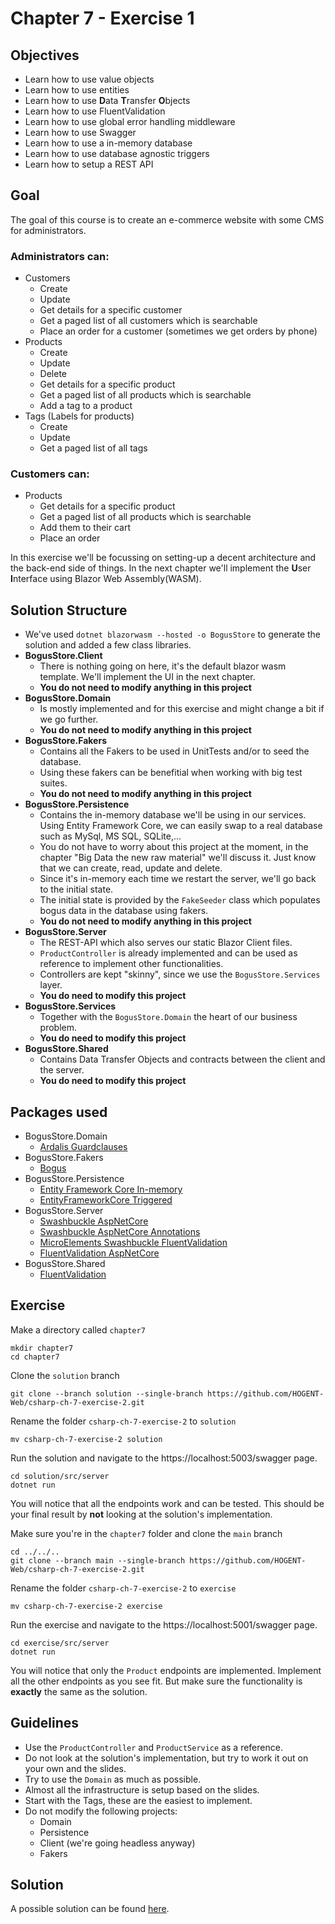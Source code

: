 ﻿# Chapter 7 - Exercise 1
##  Objectives
- Learn how to use value objects
- Learn how to use entities
- Learn how to use **D**ata **T**ransfer **O**bjects
- Learn how to use FluentValidation
- Learn how to use global error handling middleware
- Learn how to use Swagger
- Learn how to use a in-memory database
- Learn how to use database agnostic triggers
- Learn how to setup a REST API

## Goal
The goal of this course is to create an e-commerce website with some CMS for administrators.
### Administrators can:
- Customers
    - Create 
    - Update
    - Get details for a specific customer
    - Get a paged list of all customers which is searchable
    - Place an order for a customer (sometimes we get orders by phone)
- Products
    - Create 
    - Update
    - Delete
    - Get details for a specific product
    - Get a paged list of all products which is searchable
    - Add a tag to a product
- Tags (Labels for products)
    - Create 
    - Update
    - Get a paged list of all tags

### Customers can:
- Products
    - Get details for a specific product
    - Get a paged list of all products which is searchable
    - Add them to their cart
    - Place an order

In this exercise we'll be focussing on setting-up a decent architecture and the back-end side of things. In the next chapter we'll implement the **U**ser **I**nterface using Blazor Web Assembly(WASM).

## Solution Structure
- We've used `dotnet blazorwasm --hosted -o BogusStore` to generate the solution and added a few class libraries.
- **BogusStore.Client**
    - There is nothing going on here, it's the default blazor wasm template. We'll implement the UI in the next chapter.
    - **You do not need to modify anything in this project**
- **BogusStore.Domain**
    - Is mostly implemented and for this exercise and might change a bit if we go further.
    - **You do not need to modify anything in this project**
- **BogusStore.Fakers**
    - Contains all the Fakers to be used in UnitTests and/or to seed the database.
    - Using these fakers can be benefitial when working with big test suites.
    - **You do not need to modify anything in this project**
- **BogusStore.Persistence**
    - Contains the in-memory database we'll be using in our services. Using Entity Framework Core, we can easily swap to a real database such as MySql, MS SQL, SQLite,...
    - You do not have to worry about this project at the moment, in the chapter "Big Data the new raw material" we'll discuss it. Just know that we can create, read, update and delete.
    - Since it's in-memory each time we restart the server, we'll go back to the initial state.
    - The initial state is provided by the `FakeSeeder` class which populates bogus data in the database using fakers.
    - **You do not need to modify anything in this project**
- **BogusStore.Server**
    - The REST-API which also serves our static Blazor Client files.
    - `ProductController` is already implemented and can be used as reference to implement other functionalities.
    - Controllers are kept "skinny", since we use the `BogusStore.Services` layer.
    - **You do need to modify this project**
- **BogusStore.Services**
    - Together with the `BogusStore.Domain` the heart of our business problem.
    - **You do need to modify this project**
- **BogusStore.Shared**
    - Contains Data Transfer Objects and contracts between the client and the server.
    - **You do need to modify this project**

## Packages used
- BogusStore.Domain
    - [Ardalis Guardclauses](https://github.com/ardalis/GuardClauses)
- BogusStore.Fakers
    - [Bogus](https://github.com/bchavez/Bogus)
- BogusStore.Persistence
    - [Entity Framework Core In-memory](https://learn.microsoft.com/en-us/ef/core/providers/in-memory/?tabs=dotnet-core-cli)
    - [EntityFrameworkCore Triggered](https://github.com/koenbeuk/EntityFrameworkCore.Triggered)
- BogusStore.Server
    - [Swashbuckle AspNetCore](https://github.com/domaindrivendev/Swashbuckle.AspNetCore)
    - [Swashbuckle AspNetCore Annotations](https://github.com/domaindrivendev/Swashbuckle.AspNetCore)
    - [MicroElements Swashbuckle FluentValidation](https://github.com/micro-elements/MicroElements.Swashbuckle.FluentValidation)
    - [FluentValidation AspNetCore](https://github.com/FluentValidation/FluentValidation.AspNetCore)
- BogusStore.Shared
    - [FluentValidation](https://github.com/FluentValidation/FluentValidation)

## Exercise
Make a directory called `chapter7`
```
mkdir chapter7
cd chapter7
```
Clone the `solution` branch
```
git clone --branch solution --single-branch https://github.com/HOGENT-Web/csharp-ch-7-exercise-2.git
```
Rename the folder `csharp-ch-7-exercise-2` to `solution`
```
mv csharp-ch-7-exercise-2 solution
```
Run the solution and navigate to the https://localhost:5003/swagger page.
```
cd solution/src/server
dotnet run
```

You will notice that all the endpoints work and can be tested. This should be your final result by **not** looking at the solution's implementation.

Make sure you're in the `chapter7` folder and clone the `main` branch
```
cd ../../..
git clone --branch main --single-branch https://github.com/HOGENT-Web/csharp-ch-7-exercise-2.git
```
Rename the folder `csharp-ch-7-exercise-2` to `exercise`
```
mv csharp-ch-7-exercise-2 exercise
```
Run the exercise and navigate to the https://localhost:5001/swagger page.
```
cd exercise/src/server
dotnet run
```

You will notice that only the `Product` endpoints are implemented. Implement all the other endpoints as you see fit. But make sure the functionality is **exactly** the same as the solution.

## Guidelines
- Use the `ProductController` and `ProductService` as a reference.
- Do not look at the solution's implementation, but try to work it out on your own and the slides.
- Try to use the `Domain` as much as possible.
- Almost all the infrastructure is setup based on the slides.
- Start with the Tags, these are the easiest to implement.
- Do not modify the following projects:
    - Domain
    - Persistence
    - Client (we're going headless anyway)
    - Fakers

## Solution
A possible solution can be found [here](https://github.com/HOGENT-Web/csharp-ch-7-exercise-2/tree/solution#solution).
